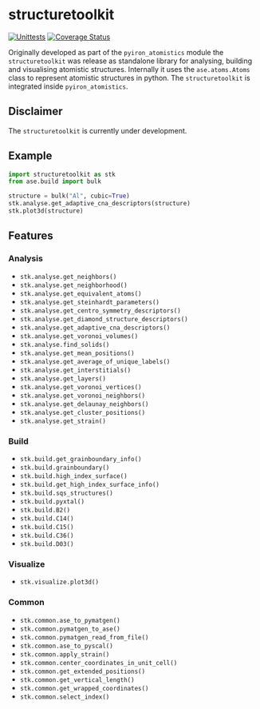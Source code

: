 # structuretoolkit 

[![Unittests](https://github.com/pyiron/structuretoolkit/actions/workflows/unittests.yml/badge.svg)](https://github.com/pyiron/structuretoolkit/actions/workflows/unittests.yml)
[![Coverage Status](https://coveralls.io/repos/github/pyiron/structuretoolkit/badge.svg?branch=main)](https://coveralls.io/github/pyiron/structuretoolkit?branch=main)

Originally developed as part of the `pyiron_atomistics` module the `structuretoolkit` was release as standalone library
for analysing, building and visualising atomistic structures. Internally it uses the `ase.atoms.Atoms` class to 
represent atomistic structures in python. The `structuretoolkit` is integrated inside `pyiron_atomistics`.

## Disclaimer 
The `structuretoolkit` is currently under development. 

## Example

```python
import structuretoolkit as stk
from ase.build import bulk

structure = bulk("Al", cubic=True)
stk.analyse.get_adaptive_cna_descriptors(structure)
stk.plot3d(structure)
```

## Features 
### Analysis
* `stk.analyse.get_neighbors()`
* `stk.analyse.get_neighborhood()`
* `stk.analyse.get_equivalent_atoms()`
* `stk.analyse.get_steinhardt_parameters()`
* `stk.analyse.get_centro_symmetry_descriptors()` 
* `stk.analyse.get_diamond_structure_descriptors()` 
* `stk.analyse.get_adaptive_cna_descriptors()` 
* `stk.analyse.get_voronoi_volumes()` 
* `stk.analyse.find_solids()`
* `stk.analyse.get_mean_positions()`
* `stk.analyse.get_average_of_unique_labels()`
* `stk.analyse.get_interstitials()`
* `stk.analyse.get_layers()`
* `stk.analyse.get_voronoi_vertices()`
* `stk.analyse.get_voronoi_neighbors()`
* `stk.analyse.get_delaunay_neighbors()`
* `stk.analyse.get_cluster_positions()`
* `stk.analyse.get_strain()`

### Build
* `stk.build.get_grainboundary_info()`
* `stk.build.grainboundary()`
* `stk.build.high_index_surface()`
* `stk.build.get_high_index_surface_info()`
* `stk.build.sqs_structures()`
* `stk.build.pyxtal()`
* `stk.build.B2()`
* `stk.build.C14()`
* `stk.build.C15()`
* `stk.build.C36()`
* `stk.build.D03()`

### Visualize 
* `stk.visualize.plot3d()`

### Common 
* `stk.common.ase_to_pymatgen()`
* `stk.common.pymatgen_to_ase()`
* `stk.common.pymatgen_read_from_file()`
* `stk.common.ase_to_pyscal()`
* `stk.common.apply_strain()`
* `stk.common.center_coordinates_in_unit_cell()`
* `stk.common.get_extended_positions()`
* `stk.common.get_vertical_length()`
* `stk.common.get_wrapped_coordinates()`
* `stk.common.select_index()`
